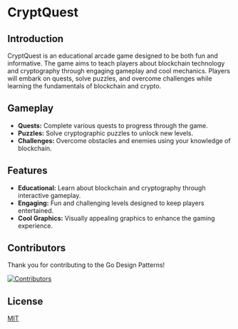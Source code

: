 # CryptQuest

## Introduction
CryptQuest is an educational arcade game designed to be both fun and informative. The game aims to teach players about blockchain technology and cryptography through engaging gameplay and cool mechanics. Players will embark on quests, solve puzzles, and overcome challenges while learning the fundamentals of blockchain and crypto.

## Gameplay
- **Quests:** Complete various quests to progress through the game.
- **Puzzles:** Solve cryptographic puzzles to unlock new levels.
- **Challenges:** Overcome obstacles and enemies using your knowledge of blockchain.

## Features
- **Educational:** Learn about blockchain and cryptography through interactive gameplay.
- **Engaging:** Fun and challenging levels designed to keep players entertained.
- **Cool Graphics:** Visually appealing graphics to enhance the gaming experience.





## Contributors

Thank you for contributing to the Go Design Patterns!

[![Contributors](https://contrib.rocks/image?repo=panda-coder/go-design-patterns)](https://github.com/panda-coder/go-design-patterns/graphs/contributors)

## License

[MIT](./LICENSE)